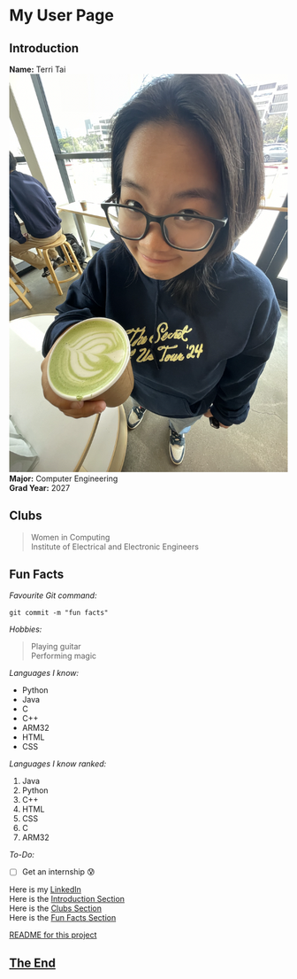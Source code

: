 # My User Page

## Introduction
**Name:** Terri Tai\
![Local Image](./mypicture.png "My Picture") 
**Major:** Computer Engineering\
**Grad Year:** 2027

## Clubs
> Women in Computing\
> Institute of Electrical and Electronic Engineers

## Fun Facts
*Favourite Git command:*
```
git commit -m "fun facts"
```

*Hobbies:*
> Playing guitar\
> Performing magic

*Languages I know:*
- Python
- Java
- C
- C++
- ARM32
- HTML
- CSS

*Languages I know ranked:*
1. Java
2. Python
3. C++
4. HTML
5. CSS
6. C
7. ARM32

*To-Do:*
- [ ] Get an internship :cold_sweat:

Here is my [LinkedIn](https://www.linkedin.com/in/terri-tai-732a21229/)\
Here is the [Introduction Section](#introduction)\
Here is the [Clubs Section](#clubs)\
Here is the [Fun Facts Section](#fun-facts)

[README for this project](README.md)

## <ins>The End</ins> ##
